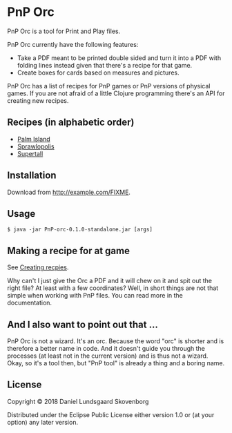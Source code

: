 # PnP Orc

PnP Orc is a tool for Print and Play files.

PnP Orc currently have the following features:

- Take a PDF meant to be printed double sided and turn it into a PDF
  with folding lines instead given that there's a recipe for that game.
- Create boxes for cards based on measures and pictures.

PnP Orc has a list of recipes for PnP games or PnP versions of physical
games. If you are not afraid of a little Clojure programming there's
an API for creating new recipes.

## Recipes (in alphabetic order)

- [Palm Island](https://boardgamegeek.com/boardgame/239464/palm-island)
- [Sprawlopolis](https://boardgamegeek.com/boardgame/251658/sprawlopolis)
- [Supertall](https://boardgamegeek.com/boardgame/252684/supertall)

## Installation

Download from http://example.com/FIXME.

## Usage

    $ java -jar PnP-orc-0.1.0-standalone.jar [args]


## Making a recipe for at game

See [Creating recpies](doc/recipes.md).

Why can't I just give the Orc a PDF and it will chew on it and spit out
the right file? At least with a few coordinates? Well, in short things
are not that simple when working with PnP files. You can read more in
the documentation.


## And I also want to point out that ...

PnP Orc is not a wizard. It's an orc. Because the word "orc" is shorter
and is therefore a better name in code. And it doesn't guide you through
the processes (at least not in the current version) and is thus not a
wizard. Okay, so it's a tool then, but "PnP tool" is already a thing and
a boring name.


## License

Copyright © 2018 Daniel Lundsgaard Skovenborg

Distributed under the Eclipse Public License either version 1.0 or (at
your option) any later version.
